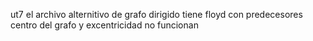 ut7 el archivo alternitivo de grafo dirigido tiene floyd con predecesores
centro del grafo y excentricidad no funcionan
